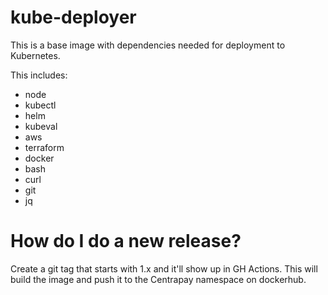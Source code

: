 # kube-deployer

This is a base image with dependencies needed for deployment to Kubernetes.

This includes:

- node
- kubectl
- helm
- kubeval
- aws
- terraform
- docker
- bash
- curl
- git
- jq

# How do I do a new release?

Create a git tag that starts with 1.x and it'll show up in GH Actions. This
will build the image and push it to the Centrapay namespace on dockerhub.
